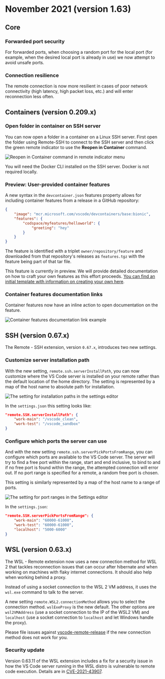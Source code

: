 # November 2021 (version 1.63)

## Core

### Forwarded port security

For forwarded ports, when choosing a random port for the local port (for
example, when the desired local port is already in use) we now attempt to avoid
unsafe ports.

### Connection resilience

The remote connection is now more resilient in cases of poor network
connectivity (high latency, high packet loss, etc.) and will enter reconnection
less often.

## Containers (version 0.209.x)

### Open folder in container on SSH server

You can now open a folder in a container on a Linux SSH server. First open the
folder using Remote-SSH to connect to the SSH server and then click the green
remote indicator to use the **Reopen in Container** command.

![Reopen in Container command in remote indicator menu](images/1_63/reopen-in-container-from-ssh.png)

You will need the Docker CLI installed on the SSH server. Docker is not required
locally.

### Preview: User-provided container features

A new syntax in the `devcontainer.json` features property allows for including
container features from a release in a GitHub repository:

```json
{
	"image": "mcr.microsoft.com/vscode/devcontainers/base:bionic",
	"features": {
		"codspace/myfeatures/helloworld": {
			"greeting": "hey"
		}
	}
}
```

The feature is identified with a triplet `owner/repository/feature` and
downloaded from that repository's releases as `features.tgz` with the feature
being part of that tar file.

This feature is currently in preview. We will provide detailed documentation on
how to craft your own features as this effort proceeds.
[You can find an initial template with information on creating your own here](https://github.com/microsoft/dev-container-features-template).

### Container features documentation links

Container features now have an inline action to open documentation on the
feature.

![Container features documentation link example](images/1_63/container-features-documentation-links.png)

## SSH (version 0.67.x)

The Remote - SSH extension, version `0.67.x`, introduces two new settings.

### Customize server installation path

With the new setting, `remote.ssh.serverInstallPath`, you can now customize
where the VS Code server is installed on your remote rather than the default
location of the home directory. The setting is represented by a map of the host
name to absolute path for installation.

![The setting for installation paths in the settings editor](images/1_63/ssh-server-path-setting.png)

In the `settings.json` this setting looks like:

```json
"remote.SSH.serverInstallPath": {
    "work-main": "/vscode_clean",
    "work-test": "/vscode_sandbox"
}
```

### Configure which ports the server can use

And with the new setting `remote.ssh.serverPickPortsFromRange`, you can
configure which ports are available to the VS Code server. The server will try
to find a free port within the range, start and end inclusive, to bind to and if
no free port is found within the range, the attempted connection will error out.
If no port range is specified for a remote, a random free port is chosen.

This setting is similarly represented by a map of the host name to a range of
ports.

![The setting for port ranges in the Settings editor](images/1_63/ssh-port-range-setting.png)

In the `settings.json`:

```json
"remote.SSH.serverPickPortsFromRange": {
    "work-main": "60000-61000",
    "work-test": "60000-61000",
    "localhost": "5000-6000"
}
```

## WSL (version 0.63.x)

The WSL - Remote extension now uses a new connection method for WSL 2 that
tackles reconnection issues that can occur after hibernate and when working on
machines with flaky internet connections. It should also help when working
behind a proxy.

Instead of using a socket connection to the WSL 2 VM address, it uses the
`wsl.exe` command to talk to the server.

A new setting `remote.WSL2.connectionMethod` allows you to select the connection
method. `wslExeProxy` is the new default. The other options are `wsl2VMAddress`
(use a socket connection to the IP of the WSL2 VM) and `localhost` (use a socket
connection to `localhost` and let Windows handle the proxy).

Please file issues against
[vscode-remote-release](https://github.com/microsoft/vscode-remote-release/issues)
if the new connection method does not work for you.

### Security update

Version 0.63.11 of the WSL extension includes a fix for a security issue in how
the VS Code server running in the WSL distro is vulnerable to remote code
execution. Details are in
[CVE-2021-43907](https://msrc.microsoft.com/update-guide/vulnerability/CVE-2021-43907).
